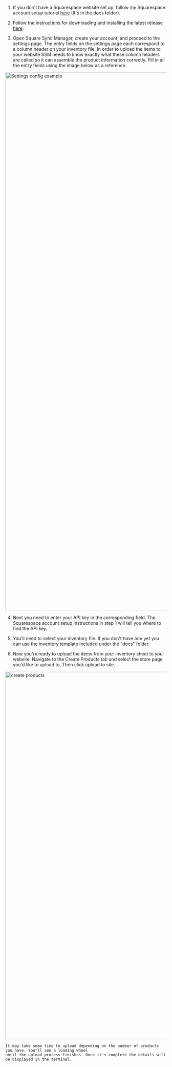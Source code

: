 1. If you don't have a Squarespace website set up, follow my Squarespace account setup tutorial [here](https://github.com/biscuitbuns23/Square-Sync-Manager/blob/Initial-consolidated/docs/Squarespace%20account%20tutorial.md) (It's in the docs folder).
   
2. Follow the instructions for downloading and installing the latest release [here](https://github.com/biscuitbuns23/Square-Sync-Manager/releases).
   
3. Open Square Sync Manager, create your account, and proceed to the settings page.
The entry fields on the settings page each correspond to a column header on your inventory
file. In order to upload the items to your website SSM needs to know exactly what these column
headers are called so it can assemble the product information correctly. Fill in all the entry
fields using the image below as a reference.
<img width="1679" alt="Settings config example" src="https://github.com/biscuitbuns23/Square-Sync-Manager/assets/28676599/c4ca414b-1427-4a88-831f-10321abba5ad">

4. Next you need to enter your API key in the corresponding field. The Squarespace account setup
instructions in step 1 will tell you where to find the API key.

5. You'll need to select your inventory file. If you don't have one yet you can use
the inventory template included under the "docs" folder.

6. Now you're ready to upload the items from your inventory sheet to your website.
Navigate to the Create Products tab and select the store page you'd like to
upload to, Then click upload to site.
<img width="1147" alt="create products" src="https://github.com/biscuitbuns23/Square-Sync-Manager/assets/28676599/cdb88b72-83b8-4b9e-b09c-afede0200278">

```
It may take some time to upload depending on the number of products you have. You'll see a loading wheel
until the upload process finishes. Once it's complete the details will be displayed in the terminal.
```
